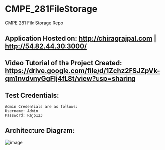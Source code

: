# CMPE_281FileStorage
 CMPE 281 File Storage Repo
  
## Application Hosted on: http://chiragrajpal.com | http://54.82.44.30:3000/

## Video Tutorial of the Project Created: https://drive.google.com/file/d/1Zchz2FSJZpVk-qm1nvdvnyGgFIj4fL8t/view?usp=sharing

## Test Credentials:
```
Admin Credentials are as follows:
Username: Admin
Password: Rajp123
```

## Architecture Diagram:
![image](https://user-images.githubusercontent.com/22998071/141849595-a9a32998-746a-4e40-a672-808e6e86db60.png)

